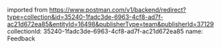 imported from https://www.postman.com/v1/backend/redirect?type=collection&id=35240-1fadc3de-6963-4cf8-ad7f-ac21d672ea85&entityId=16498&publisherType=team&publisherId=37129
collectionId: 35240-1fadc3de-6963-4cf8-ad7f-ac21d672ea85
name: Feedback
